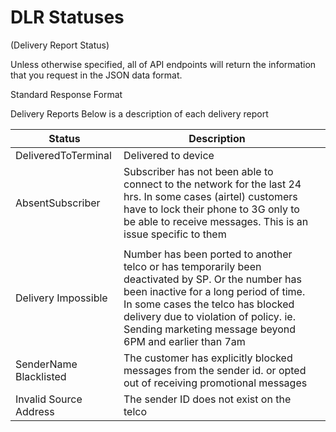 # DLR Statuses

(Delivery Report Status)

Unless otherwise specified, all of API endpoints will return the information that you request in the JSON data format.

Standard Response Format

Delivery Reports
Below is a description of each delivery report

| Status                 | Description                                                                                                                                                                                                                                                                          |     |
| ---------------------- | ------------------------------------------------------------------------------------------------------------------------------------------------------------------------------------------------------------------------------------------------------------------------------------ | --- |
| DeliveredToTerminal    | Delivered to device                                                                                                                                                                                                                                                                  |
| AbsentSubscriber       | Subscriber has not been able to connect to the network for the last 24 hrs. In some cases (airtel) customers have to lock their phone to 3G only to be able to receive messages. This is an issue specific to them                                                                   |
|                        |
| Delivery Impossible    | Number has been ported to another telco or has temporarily been deactivated by SP. Or the number has been inactive for a long period of time. In some cases the telco has blocked delivery due to violation of policy. ie. Sending marketing message beyond 6PM and earlier than 7am |
| SenderName Blacklisted | The customer has explicitly blocked messages from the sender id. or opted out of receiving promotional messages                                                                                                                                                                      |
| Invalid Source Address | The sender ID does not exist on the telco                                                                                                                                                                                                                                            |
